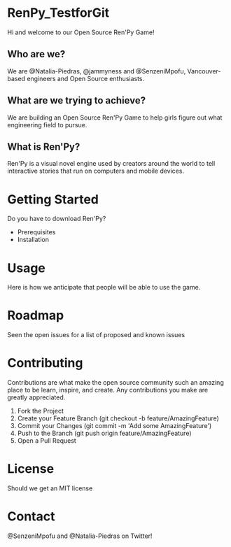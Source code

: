 # RenPy_TestforGit
Hi and welcome to our Open Source Ren'Py Game! 

## Who are we?
We are @Natalia-Piedras, @jammyness and @SenzeniMpofu, Vancouver-based engineers and Open Source enthusiasts. 

## What are we trying to achieve?
We are building an Open Source Ren'Py Game to help girls figure out what engineering field to pursue. 

## What is Ren'Py?
Ren'Py is a visual novel engine used by creators around the world to tell interactive stories that run on computers and mobile devices. 

# Getting Started 
Do you have to download Ren'Py?
- Prerequisites 
- Installation 

# Usage 
Here is how we anticipate that people will be able to use the game. 

# Roadmap 
Seen the open issues for a list of proposed and known issues 

# Contributing 
Contributions are what make the open source community such an amazing place to be learn, inspire, and create. Any contributions you make are greatly appreciated.

1. Fork the Project
2. Create your Feature Branch (git checkout -b feature/AmazingFeature)
3. Commit your Changes (git commit -m 'Add some AmazingFeature')
4. Push to the Branch (git push origin feature/AmazingFeature)
5. Open a Pull Request

# License
Should we get an MIT license 

# Contact
@SenzeniMpofu and
@Natalia-Piedras on Twitter! 


